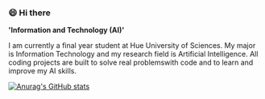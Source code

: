 ### 😄 Hi there 

**'Information and Technology (AI)'**

I am currently a final year student at Hue University of Sciences. My major is Information Technology and my research field is Artificial Intelligence. All coding projects are built to solve real problemswith code and to learn and improve my AI skills.

[![Anurag's GitHub stats](https://github-readme-stats.vercel.app/api?username=youneedyourself)](https://github.com/anuraghazra/github-readme-stats)

<!--
**youneedyourself/youneedyourself** is a ✨ _special_ ✨ repository because its `README.md` (this file) appears on your GitHub profile.

Here are some ideas to get you started:

- 🔭 I’m currently working on ...
- 🌱 I’m currently learning ...
- 👯 I’m looking to collaborate on ...
- 🤔 I’m looking for help with ...
- 💬 Ask me about ...
- 📫 How to reach me: ...
- 😄 Pronouns: ...
- ⚡ Fun fact: ...
-->
